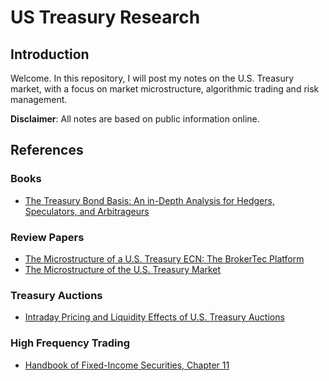 # US Treasury Research

## Introduction

Welcome. In this repository, I will post my notes on the U.S. Treasury market, with a focus on market microstructure, algorithmic trading and risk management.

**Disclaimer**: All notes are based on public information online.


## References

### Books

* [The Treasury Bond Basis: An in-Depth Analysis for Hedgers, Speculators, and Arbitrageurs](https://www.amazon.com/Treasury-Bond-Basis-Depth-Arbitrageurs/dp/0071456104/ref=sr_1_1?dchild=1&keywords=The+Treasury+Bond+Basis&qid=1586712562&s=books&sr=1-1)


### Review Papers
* [The Microstructure of a U.S. Treasury ECN: The BrokerTec Platform](https://www.newyorkfed.org/medialibrary/media/research/staff_reports/sr381.pdf)
* [The Microstructure of the U.S. Treasury Market](https://poseidon01.ssrn.com/delivery.php?ID=391084087124085006073100109118078119041027020035083029074064019002112119093005001101106062010057062109039080006001013107081081025060001076032094083112075090014005065062055005124114071010000087104029127002009073112030003092107003028087113003067120123&EXT=pdf)


### Treasury Auctions
* [Intraday Pricing and Liquidity Effects of U.S. Treasury Auctions](http://apps.olin.wustl.edu/Conf/CFAR-FTG/Files/pdf/2017/110.pdf)


### High Frequency Trading
* [Handbook of Fixed-Income Securities, Chapter 11](https://www.amazon.com/Fixed-Income-Securities-Handbooks-Engineering-Econometrics-ebook/dp/B01DEWCS3W/ref=sr_1_1?dchild=1&keywords=handbook+of+fixed+income+pietro&qid=1586713734&s=books&sr=1-1)


